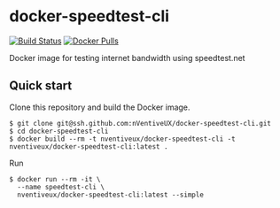 # docker-speedtest-cli
[![Build Status](https://travis-ci.org/nVentiveUX/docker-speedtest-cli.svg?branch=master)](https://travis-ci.org/nVentiveUX/docker-speedtest-cli) [![Docker Pulls](https://img.shields.io/docker/pulls/nventiveux/docker-speedtest-cli)](https://hub.docker.com/r/nventiveux/docker-speedtest-cli)

Docker image for testing internet bandwidth using speedtest.net

## Quick start

Clone this repository and build the Docker image.

```shell
$ git clone git@ssh.github.com:nVentiveUX/docker-speedtest-cli.git
$ cd docker-speedtest-cli
$ docker build --rm -t nventiveux/docker-speedtest-cli -t nventiveux/docker-speedtest-cli:latest .
```

Run

```shell
$ docker run --rm -it \
  --name speedtest-cli \
  nventiveux/docker-speedtest-cli:latest --simple
```
